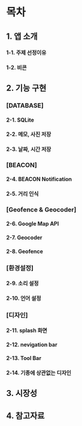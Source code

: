 # 목차
## 1. 앱 소개
#### 1-1. 주제 선정이유
#### 1-2. 비콘

## 2. 기능 구현
### [DATABASE]
#### 2-1. SQLite
#### 2-2. 메모, 사진 저장
#### 2-3. 날짜, 시간 저장

### [BEACON]
#### 2-4. BEACON Notification
#### 2-5. 거리 인식

### [Geofence & Geocoder]
#### 2-6. Google Map API
#### 2-7. Geocoder
#### 2-8. Geofence

### [환경설정]
#### 2-9. 소리 설정
#### 2-10. 언어 설정

### [디자인]
#### 2-11. splash 화면
#### 2-12. nevigation bar
#### 2-13. Tool Bar
#### 2-14. 기종에 상관없는 디자인

## 3. 시장성

## 4. 참고자료
